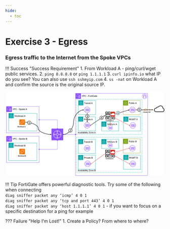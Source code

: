 ```yaml
---
hide:
  - toc
---
```

# Exercise 3 - Egress

### Egress traffic to the Internet from the Spoke VPCs

!!! Success "Success Requirement"
    1. From Workload A - ping/curl/wget public services.
    2. `ping 8.8.8.8` or `ping 1.1.1.1`
    3. `curl ipinfo.io` what IP do you see? You can also use `ssh sshmyip.com` 
    4. `ss -nat` on Workload A and confirm the source is the original source IP.

![Egress](./images/egress.png "Egress")

!!! Tip
    FortiGate offers powerful diagnostic tools. Try some of the following when connecting  
    `diag sniffer packet any ‘icmp’ 4 0 1`   
    `diag sniffer packet any ‘tcp and port 443’ 4 0 1`   
    `diag sniffer packet any ‘host 1.1.1.1’ 4 0 1` - if you want to focus on a specific destination for a ping for example

??? Failure "Help I'm Lost!"
    1. Create a Policy? From where to where?

